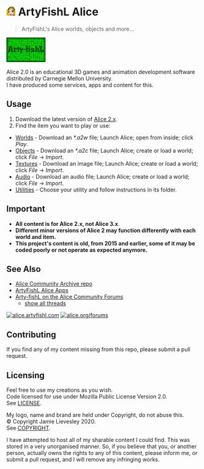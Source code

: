 ﻿# ![Logo](.repo/alice_24x24.png) ArtyFishL Alice

> ArtyFishL's Alice worlds, objects and more…

[![ArtyFishL](.repo/artyfishl_64x102.jpg)](https://artyfishl.com)

Alice 2.0 is an educational 3D games and animation development software distributed by Carnegie Mellon University.  
I have produced some services, apps and content for this.

## Usage

1. Download the latest version of [Alice 2.x](https://www.alice.org/get-alice/alice-2/).
2. Find the item you want to play or use:

- [Worlds](worlds) - Download an _\*.a2w_ file; Launch Alice; open from inside; click _Play_.
- [Objects](objects) - Download an _\*.a2c_ file; Launch Alice; create or load a world; click _File_ -> _Import_.
- [Textures](textures) - Download an image file; Launch Alice; create or load a world; click _File_ -> _Import_.
- [Audio](audio) - Download an audio file; Launch Alice; create or load a world; click _File_ -> _Import_.
- [Utilities](utilities) - Choose your utility and follow instructions in its folder.

## Important

- **All content is for Alice 2.x, not Alice 3.x**.
- **Different minor versions of Alice 2 may function differently with each world and item.**
- **This project's content is old, from 2015 and earlier, some of it may be coded poorly or not operate as expected anymore.**

## See Also

- [Alice Community Archive repo](https://github.com/jamiegluk/alice-community/)
- [ArtyFishL Alice Apps](https://alice.artyfishl.com/)
- [Arty-fishL on the Alice Community Forums](https://www.alice.org/forums/member.php?u=2496)
  - [show all threads](https://www.alice.org/forums/search.php?searchid=10581979)

[![alice.artyfishl.com](https://img.shields.io/website?url=https%3A%2F%2Falice.artyfishl.com&label=alice.artyfishl.com)](https://alice.artyfishl.com)
[![alice.org/forums](https://img.shields.io/website?url=https%3A%2F%2Falice.org/forums&label=alice.org/forums)](https://alice.org/forums)

## Contributing

If you find any of my content missing from this repo, please submit a pull request.

## Licensing

Feel free to use my creations as you wish.  
Code licensed for use under Mozilla Public License Version 2.0.  
See [LICENSE](LICENSE).

My logo, name and brand are held under Copyright, do not abuse this.  
© Copyright Jamie Lievesley 2020.  
See [COPYRIGHT](COPYRIGHT.md).

I have attempted to host all of my sharable content I could find. This was stored in a very unorganised manner. So, if you believe that you, or another person, actually owns the rights to any of this content, please inform me, or submit a pull request, and I will remove any infringing works. 
